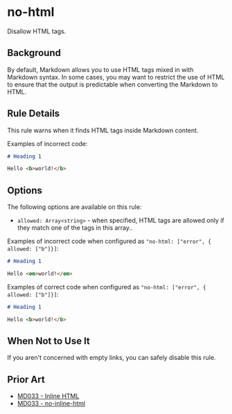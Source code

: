# no-html

Disallow HTML tags.

## Background

By default, Markdown allows you to use HTML tags mixed in with Markdown syntax. In some cases, you may want to restrict the use of HTML to ensure that the output is predictable when converting the Markdown to HTML.

## Rule Details

This rule warns when it finds HTML tags inside Markdown content.

Examples of incorrect code:

```markdown
# Heading 1

Hello <b>world!</b>
```

## Options

The following options are available on this rule:

* `allowed: Array<string>` - when specified, HTML tags are allowed only if they match one of the tags in this array.. 

Examples of incorrect code when configured as `"no-html: ["error", { allowed: ["b"]}]`:

```markdown
# Heading 1

Hello <em>world!</em>
```

Examples of correct code when configured as `"no-html: ["error", { allowed: ["b"]}]`:

```markdown
# Heading 1

Hello <b>world!</b>
```

## When Not to Use It

If you aren't concerned with empty links, you can safely disable this rule.

## Prior Art

* [MD033 - Inline HTML](https://github.com/markdownlint/markdownlint/blob/main/docs/RULES.md#md033---inline-html)
* [MD033 - no-inline-html](https://github.com/DavidAnson/markdownlint/blob/main/doc/md033.md)
